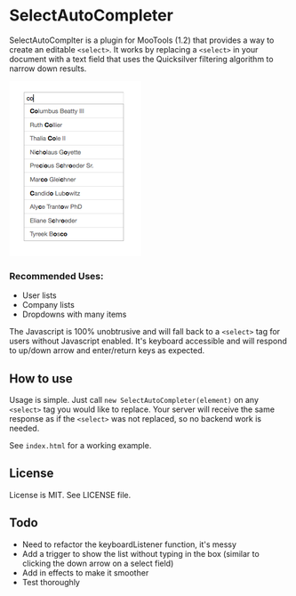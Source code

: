 # SelectAutoCompleter

SelectAutoComplter is a plugin for MooTools (1.2) that provides a way to create an editable `<select>`.  It works by replacing a `<select>` in your document with a text field that uses the Quicksilver filtering algorithm to narrow down results.

[![Example Image](example_image.png?raw=true)](example_image.png?raw=true)

### Recommended Uses:

* User lists
* Company lists
* Dropdowns with many items

The Javascript is 100% unobtrusive and will fall back to a `<select>` tag for users without Javascript enabled. It's keyboard accessible and will respond to up/down arrow and enter/return keys as expected.

## How to use

Usage is simple. Just call `new SelectAutoCompleter(element)` on any `<select>` tag you would like to replace.  Your server will receive the same response as if the `<select>` was not replaced, so no backend work is needed.

See `index.html` for a working example.

## License

License is MIT. See LICENSE file.

## Todo

* Need to refactor the keyboardListener function, it's messy
* Add a trigger to show the list without typing in the box (similar to clicking the down arrow on a select field)
* Add in effects to make it smoother
* Test thoroughly